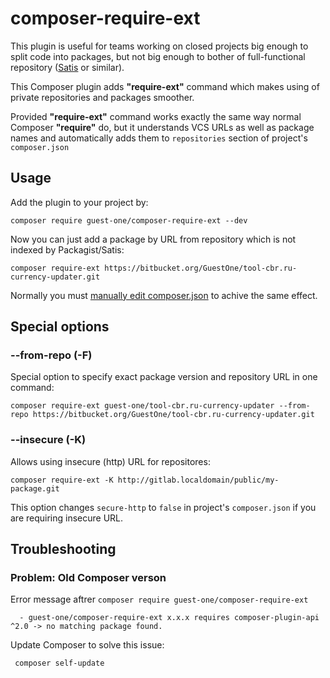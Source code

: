 # composer-require-ext

This plugin is useful for teams working on closed projects big enough to split code into packages, but not big enough to bother of full-functional repository  ([Satis](https://github.com/composer/satis) or similar).

This Composer plugin adds **"require-ext"** command which makes using of private repositories and packages smoother.

Provided **"require-ext"** command works exactly the same way normal Composer **"require"** do, but it understands VCS URLs as well as package names and automatically adds them to `repositories` section of project's `composer.json`

## Usage

Add the plugin to your project by:

```
composer require guest-one/composer-require-ext --dev
```

Now you can just add a package by URL from repository which is not indexed by Packagist/Satis:

```
composer require-ext https://bitbucket.org/GuestOne/tool-cbr.ru-currency-updater.git  
```

Normally you must [manually edit composer.json](https://getcomposer.org/doc/05-repositories.md#loading-a-package-from-a-vcs-repository) to achive the same effect.



## Special options

### --from-repo (-F)

Special option to specify exact package version and repository URL in one command:

```
composer require-ext guest-one/tool-cbr.ru-currency-updater --from-repo https://bitbucket.org/GuestOne/tool-cbr.ru-currency-updater.git  
```


### --insecure (-K)

Allows using insecure (http) URL for repositores:

```
composer require-ext -K http://gitlab.localdomain/public/my-package.git
```

This option changes `secure-http` to `false` in project's `composer.json` if you are requiring insecure URL.

## Troubleshooting

### Problem: Old Composer verson

Error message aftrer `composer require guest-one/composer-require-ext`

```
  - guest-one/composer-require-ext x.x.x requires composer-plugin-api ^2.0 -> no matching package found.
```

Update Composer to solve this issue:

```
 composer self-update
```
